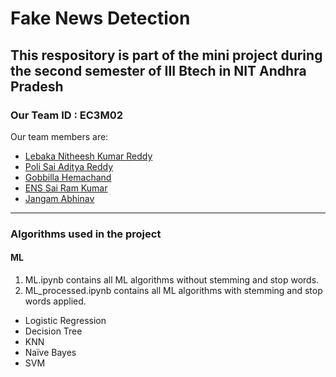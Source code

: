 # Fake News Detection

## This respository is part of the mini project during the second semester of III Btech in NIT Andhra Pradesh

### Our Team ID : EC3M02

Our team members are:
* [Lebaka Nitheesh Kumar Reddy](https://github.com/nith2349)
* [Poli Sai Aditya Reddy](https://github.com/Aditya-Poli)
* [Gobbilla Hemachand](https://github.com/Hemchand-23)
* [ENS Sai Ram Kumar](https://github.com/Sairamkumaremani)
* [Jangam Abhinav](https://github.com/abhinavj05-abhi)

---
### Algorithms used in the project
#### ML
1. ML.ipynb contains all ML algorithms without stemming and stop words.
2. ML_processed.ipynb contains all ML algorithms with stemming and stop words applied.
- Logistic Regression
- Decision Tree
- KNN
- Naïve Bayes
- SVM
